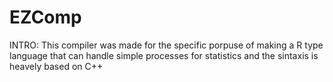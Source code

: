# EZComp
INTRO:
This compiler was made for the specific porpuse of making a R type language that can handle simple processes for statistics and the sintaxis is heavely based on C++

